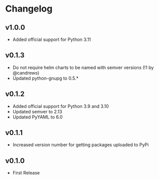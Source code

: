 # Changelog

## v1.0.0

  * Added official support for Python 3.11

## v0.1.3

  * Do not require helm charts to be named with semver versions (!1 by @candrews)
  * Updated python-gnupg to 0.5.*

## v0.1.2

  * Added official support for Python 3.9 and 3.10
  * Updated semver to 2.13
  * Updated PyYAML to 6.0

## v0.1.1

  * Increased version number for getting packages uploaded to PyPi

## v0.1.0

  * First Release
